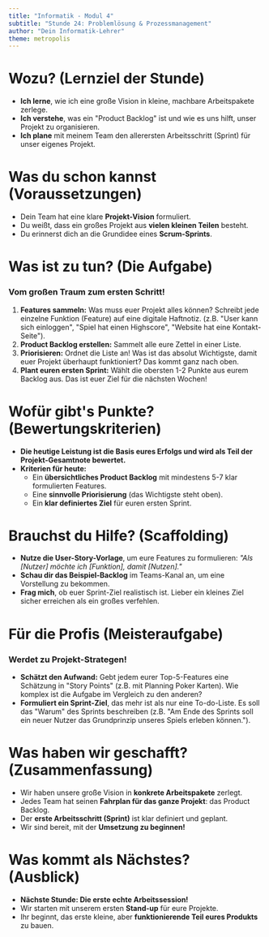 ```yaml
---
title: "Informatik - Modul 4"
subtitle: "Stunde 24: Problemlösung & Prozessmanagement"
author: "Dein Informatik-Lehrer"
theme: metropolis
---
```


# Wozu? (Lernziel der Stunde)

*   **Ich lerne**, wie ich eine große Vision in kleine, machbare Arbeitspakete zerlege.
*   **Ich verstehe**, was ein "Product Backlog" ist und wie es uns hilft, unser Projekt zu organisieren.
*   **Ich plane** mit meinem Team den allerersten Arbeitsschritt (Sprint) für unser eigenes Projekt.

# Was du schon kannst (Voraussetzungen)

*   Dein Team hat eine klare **Projekt-Vision** formuliert.
*   Du weißt, dass ein großes Projekt aus **vielen kleinen Teilen** besteht.
*   Du erinnerst dich an die Grundidee eines **Scrum-Sprints**.

# Was ist zu tun? (Die Aufgabe)

### Vom großen Traum zum ersten Schritt!

1.  **Features sammeln:** Was muss euer Projekt alles können? Schreibt jede einzelne Funktion (Feature) auf eine digitale Haftnotiz. (z.B. "User kann sich einloggen", "Spiel hat einen Highscore", "Website hat eine Kontakt-Seite").
2.  **Product Backlog erstellen:** Sammelt alle eure Zettel in einer Liste.
3.  **Priorisieren:** Ordnet die Liste an! Was ist das absolut Wichtigste, damit euer Projekt überhaupt funktioniert? Das kommt ganz nach oben.
4.  **Plant euren ersten Sprint:** Wählt die obersten 1-2 Punkte aus eurem Backlog aus. Das ist euer Ziel für die nächsten Wochen!

# Wofür gibt's Punkte? (Bewertungskriterien)

*   **Die heutige Leistung ist die Basis eures Erfolgs und wird als Teil der Projekt-Gesamtnote bewertet.**
*   **Kriterien für heute:**
    *   Ein **übersichtliches Product Backlog** mit mindestens 5-7 klar formulierten Features.
    *   Eine **sinnvolle Priorisierung** (das Wichtigste steht oben).
    *   Ein **klar definiertes Ziel** für euren ersten Sprint.

# Brauchst du Hilfe? (Scaffolding)

*   **Nutze die User-Story-Vorlage**, um eure Features zu formulieren: *"Als [Nutzer] möchte ich [Funktion], damit [Nutzen]."*
*   **Schau dir das Beispiel-Backlog** im Teams-Kanal an, um eine Vorstellung zu bekommen.
*   **Frag mich**, ob euer Sprint-Ziel realistisch ist. Lieber ein kleines Ziel sicher erreichen als ein großes verfehlen.

# Für die Profis (Meisteraufgabe)

### Werdet zu Projekt-Strategen!

*   **Schätzt den Aufwand:** Gebt jedem eurer Top-5-Features eine Schätzung in "Story Points" (z.B. mit Planning Poker Karten). Wie komplex ist die Aufgabe im Vergleich zu den anderen?
*   **Formuliert ein Sprint-Ziel**, das mehr ist als nur eine To-do-Liste. Es soll das "Warum" des Sprints beschreiben (z.B. "Am Ende des Sprints soll ein neuer Nutzer das Grundprinzip unseres Spiels erleben können.").

# Was haben wir geschafft? (Zusammenfassung)

*   Wir haben unsere große Vision in **konkrete Arbeitspakete** zerlegt.
*   Jedes Team hat seinen **Fahrplan für das ganze Projekt**: das Product Backlog.
*   Der **erste Arbeitsschritt (Sprint)** ist klar definiert und geplant.
*   Wir sind bereit, mit der **Umsetzung zu beginnen!**

# Was kommt als Nächstes? (Ausblick)

*   **Nächste Stunde: Die erste echte Arbeitssession!**
*   Wir starten mit unserem ersten **Stand-up** für eure Projekte.
*   Ihr beginnt, das erste kleine, aber **funktionierende Teil eures Produkts** zu bauen.

